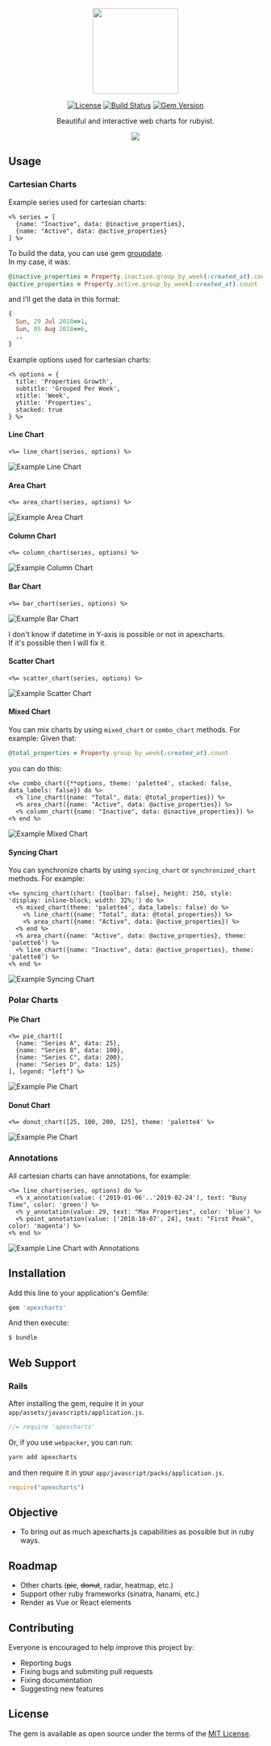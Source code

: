 <p align="center">
  <img src="images/apexcharts.rb.png" height="170">
</p>

<p align="center">
  <a href="https://github.com/styd/apexcharts.rb/blob/master/LICENSE"><img src="https://img.shields.io/badge/License-MIT-brightgreen.svg" alt="License"></a>
  <a href="https://travis-ci.org/styd/apexcharts.rb"><img src="https://travis-ci.org/styd/apexcharts.rb.svg?branch=master" alt="Build Status" /></a>
  <a href="https://rubygems.org/gems/apexcharts"><img src="https://badge.fury.io/rb/apexcharts.svg" alt="Gem Version" /></a>
</p>


<p align="center">Beautiful and interactive web charts for rubyist.</p>


<p align="center"><img src="https://apexcharts.com/media/apexcharts-banner.png"></p>

## Usage

### Cartesian Charts

Example series used for cartesian charts:

```erb
<% series = [
  {name: "Inactive", data: @inactive_properties},
  {name: "Active", data: @active_properties}
] %>
```
To build the data, you can use gem [groupdate](https://github.com/ankane/groupdate).  
In my case, it was:

```ruby
@inactive_properties = Property.inactive.group_by_week(:created_at).count
@active_properties = Property.active.group_by_week(:created_at).count
```

and I'll get the data in this format:
```ruby
{
  Sun, 29 Jul 2018=>1,
  Sun, 05 Aug 2018=>6,
  ..
}
```

Example options used for cartesian charts:

```erb
<% options = {
  title: 'Properties Growth',
  subtitle: 'Grouped Per Week',
  xtitle: 'Week',
  ytitle: 'Properties',
  stacked: true
} %>
```

#### Line Chart

```erb
<%= line_chart(series, options) %>
```
![Example Line Chart](images/line_chart.png)


#### Area Chart

```erb
<%= area_chart(series, options) %>
```
![Example Area Chart](images/area_chart.png)


#### Column Chart

```erb
<%= column_chart(series, options) %>
```
![Example Column Chart](images/column_chart.png)


#### Bar Chart

```erb
<%= bar_chart(series, options) %>
```
![Example Bar Chart](images/bar_chart.png)

I don't know if datetime in Y-axis is possible or not in apexcharts.  
If it's possible then I will fix it.


#### Scatter Chart

```erb
<%= scatter_chart(series, options) %>
```
![Example Scatter Chart](images/scatter_chart.png)


#### Mixed Chart

You can mix charts by using `mixed_chart` or `combo_chart` methods. For example:
Given that:
```ruby
@total_properties = Property.group_by_week(:created_at).count
```
you can do this:
```erb
<%= combo_chart({**options, theme: 'palette4', stacked: false, data_labels: false}) do %>
  <% line_chart({name: "Total", data: @total_properties}) %>
  <% area_chart({name: "Active", data: @active_properties}) %>
  <% column_chart({name: "Inactive", data: @inactive_properties}) %>
<% end %>
```
![Example Mixed Chart](images/mixed_chart.gif)


#### Syncing Chart
You can synchronize charts by using `syncing_chart` or `synchronized_chart` methods. For example:
```erb
<%= syncing_chart(chart: {toolbar: false}, height: 250, style: 'display: inline-block; width: 32%;') do %>
  <% mixed_chart(theme: 'palette4', data_labels: false) do %>
    <% line_chart({name: "Total", data: @total_properties}) %>
    <% area_chart({name: "Active", data: @active_properties}) %>
  <% end %>
  <% area_chart({name: "Active", data: @active_properties}, theme: 'palette6') %>
  <% line_chart({name: "Inactive", data: @active_properties}, theme: 'palette8') %>
<% end %>
```
![Example Syncing Chart](images/syncing_chart.gif)


### Polar Charts

#### Pie Chart

```erb
<%= pie_chart([
  {name: "Series A", data: 25},
  {name: "Series B", data: 100},
  {name: "Series C", data: 200},
  {name: "Series D", data: 125}
], legend: "left") %>
```
![Example Pie Chart](images/pie_chart.gif)


#### Donut Chart

```erb
<%= donut_chart([25, 100, 200, 125], theme: 'palette4' %>
```
![Example Pie Chart](images/donut_chart.gif)


### Annotations

All cartesian charts can have annotations, for example:

```erb
<%= line_chart(series, options) do %>
  <% x_annotation(value: ('2019-01-06'..'2019-02-24'), text: "Busy Time", color: 'green') %>
  <% y_annotation(value: 29, text: "Max Properties", color: 'blue') %>
  <% point_annotation(value: ['2018-10-07', 24], text: "First Peak", color: 'magenta') %>
<% end %>
```
![Example Line Chart with Annotations](images/chart_with_annotations.png)


## Installation
Add this line to your application's Gemfile:

```ruby
gem 'apexcharts'
```

And then execute:
```bash
$ bundle
```


## Web Support

### Rails

After installing the gem, require it in your `app/assets/javascripts/application.js`.
```js
//= require 'apexcharts'
```

Or, if you use `webpacker`, you can run:
```bash
yarn add apexcharts
```
and then require it in your `app/javascript/packs/application.js`.
```js
require("apexcharts")
```

## Objective
- To bring out as much apexcharts.js capabilities as possible but in ruby ways.

## Roadmap
- Other charts (~~pie~~, ~~donut~~, radar, heatmap, etc.)
- Support other ruby frameworks (sinatra, hanami, etc.)
- Render as Vue or React elements

## Contributing
Everyone is encouraged to help improve this project by:
- Reporting bugs
- Fixing bugs and submiting pull requests
- Fixing documentation
- Suggesting new features

## License
The gem is available as open source under the terms of the [MIT License](https://opensource.org/licenses/MIT).
